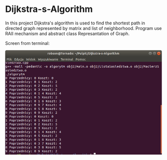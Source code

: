 # Dijkstra-s-Algorithm
In this project Dijkstra's algorithm is used to find the shortest path in directed graph represented by matrix and list of neighborhood. Program use RAII mechanism and abstract class Represantation of Graph.

Screen from terminal: 

![](ss.png)
 
